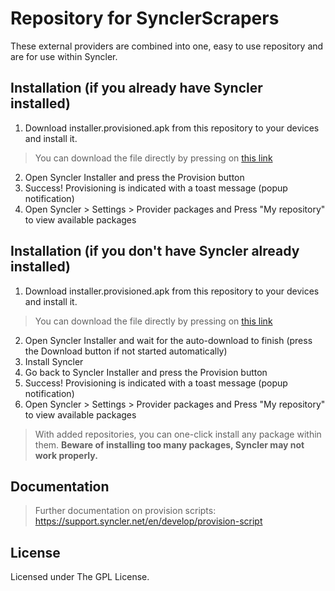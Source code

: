 # Repository for SynclerScrapers

These external providers are combined into one, easy to use repository and are for use within Syncler.

## Installation (if you already have Syncler installed)

1. Download installer.provisioned.apk from this repository to your devices and install it.
> You can download the file directly by pressing on [this link](https://github.com/SynclerScrapers/repository.synclerscrapers/raw/main/installer.provisioned.apk)

2. Open Syncler Installer and press the Provision button
3. Success! Provisioning is indicated with a toast message (popup notification)
4. Open Syncler > Settings > Provider packages and Press "My repository" to view available packages

## Installation (if you don't have Syncler already installed)

1. Download installer.provisioned.apk from this repository to your devices and install it.
> You can download the file directly by pressing on [this link](https://github.com/SynclerScrapers/repository.synclerscrapers/raw/main/installer.provisioned.apk)

2. Open Syncler Installer and wait for the auto-download to finish (press the Download button if not started automatically)
3. Install Syncler
4. Go back to Syncler Installer and press the Provision button
5. Success! Provisioning is indicated with a toast message (popup notification)
6. Open Syncler > Settings > Provider packages and Press "My repository" to view available packages

> With added repositories, you can one-click install any package within them. **Beware of installing too many packages, Syncler may not work properly.**

## Documentation

> Further documentation on provision scripts: https://support.syncler.net/en/develop/provision-script

## License

Licensed under The GPL License.
